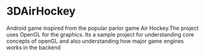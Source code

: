 # 3DAirHockey
Android game inspired from the popular parlor game Air Hockey.The project uses OpenGL for the graphics.
Its a sample project for understanding core concepts of openGL and also understanding how major game engines
works in the backend
